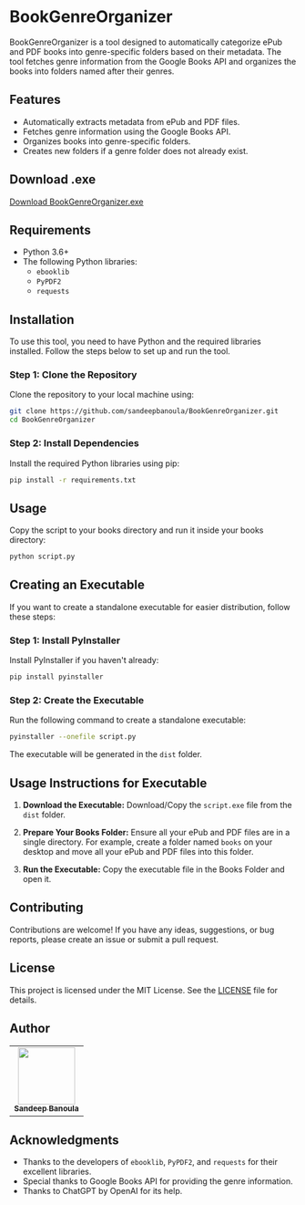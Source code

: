 # BookGenreOrganizer

BookGenreOrganizer is a tool designed to automatically categorize ePub and PDF books into genre-specific folders based on their metadata. The tool fetches genre information from the Google Books API and organizes the books into folders named after their genres.

## Features

- Automatically extracts metadata from ePub and PDF files.
- Fetches genre information using the Google Books API.
- Organizes books into genre-specific folders.
- Creates new folders if a genre folder does not already exist.

## Download .exe

[Download BookGenreOrganizer.exe](https://github.com/sandeepbanoula/BookGenreOrganizer/releases/tag/v1.0)

## Requirements

- Python 3.6+
- The following Python libraries:
  - `ebooklib`
  - `PyPDF2`
  - `requests`

## Installation

To use this tool, you need to have Python and the required libraries installed. Follow the steps below to set up and run the tool.

### Step 1: Clone the Repository

Clone the repository to your local machine using:

```bash
git clone https://github.com/sandeepbanoula/BookGenreOrganizer.git
cd BookGenreOrganizer
```

### Step 2: Install Dependencies

Install the required Python libraries using pip:

```bash
pip install -r requirements.txt
```

## Usage

Copy the script to your books directory and run it inside your books directory:

```bash
python script.py
```

## Creating an Executable

If you want to create a standalone executable for easier distribution, follow these steps:

### Step 1: Install PyInstaller

Install PyInstaller if you haven't already:

```bash
pip install pyinstaller
```

### Step 2: Create the Executable

Run the following command to create a standalone executable:

```bash
pyinstaller --onefile script.py
```

The executable will be generated in the `dist` folder.

## Usage Instructions for Executable

1. **Download the Executable:**
   Download/Copy the `script.exe` file from the `dist` folder.

2. **Prepare Your Books Folder:**
   Ensure all your ePub and PDF files are in a single directory. For example, create a folder named `books` on your desktop and move all your ePub and PDF files into this folder.

3. **Run the Executable:**
   Copy the executable file in the Books Folder and open it.

## Contributing

Contributions are welcome! If you have any ideas, suggestions, or bug reports, please create an issue or submit a pull request.

## License

This project is licensed under the MIT License. See the [LICENSE](LICENSE) file for details.

## Author

<table>
  <tr>
    <td align="center"><a href="https://github.com/sandeepbanoula" target="_blank"><img src="https://avatars.githubusercontent.com/u/65235940?v=4" width="100px;" alt=""/><br /><sub><b>Sandeep Banoula</b></sub></a><br /></td>
  </tr>
</table>

## Acknowledgments

- Thanks to the developers of `ebooklib`, `PyPDF2`, and `requests` for their excellent libraries.
- Special thanks to Google Books API for providing the genre information.
- Thanks to ChatGPT by OpenAI for its help.